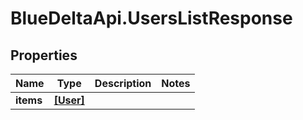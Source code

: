 # BlueDeltaApi.UsersListResponse

## Properties
Name | Type | Description | Notes
------------ | ------------- | ------------- | -------------
**items** | [**[User]**](User.md) |  | 


